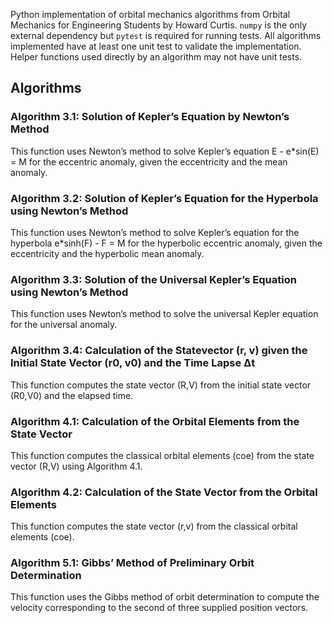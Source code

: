 Python implementation of orbital mechanics algorithms from Orbital Mechanics for Engineering Students by Howard Curtis. `numpy` is the only external dependency but `pytest` is required for running tests. All algorithms implemented have at least one unit test to validate the implementation. Helper functions used directly by an algorithm may not have unit tests.

## Algorithms

### Algorithm 3.1: Solution of Kepler’s Equation by Newton’s Method
This function uses Newton’s method to solve Kepler’s equation E - e*sin(E) = M for the eccentric anomaly, given the eccentricity and the mean anomaly.

### Algorithm 3.2: Solution of Kepler’s Equation for the Hyperbola using Newton’s Method

This function uses Newton’s method to solve Kepler’s equation for the hyperbola e*sinh(F) - F = M for the hyperbolic eccentric anomaly, given the eccentricity and the hyperbolic mean anomaly.

### Algorithm 3.3: Solution of the Universal Kepler’s Equation using Newton’s Method

This function uses Newton’s method to solve the universal Kepler equation for the universal anomaly.

### Algorithm 3.4: Calculation of the Statevector (r, v) given the Initial State Vector (r0, v0) and the Time Lapse Δt

This function computes the state vector (R,V) from the initial state vector (R0,V0) and the elapsed time.

### Algorithm 4.1: Calculation of the Orbital Elements from the State Vector

This function computes the classical orbital elements (coe) from the state vector (R,V) using Algorithm 4.1.

### Algorithm 4.2: Calculation of the State Vector from the Orbital Elements

This function computes the state vector (r,v) from the classical orbital elements (coe).

### Algorithm 5.1: Gibbs’ Method of Preliminary Orbit Determination

This function uses the Gibbs method of orbit determination to compute the velocity corresponding to the second of three supplied position vectors.